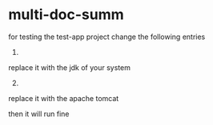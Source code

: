 # multi-doc-summ


for testing the test-app project change the following entries

1. <classpathentry kind="con" path="org.eclipse.jdt.launching.JRE_CONTAINER/org.eclipse.jdt.internal.debug.ui.launcher.StandardVMType/jdk1.7.0_45">

replace it with the jdk<version> of your system

2. <classpathentry kind="con" path="org.eclipse.jst.server.core.container/org.eclipse.jst.server.tomcat.runtimeTarget/Apache Tomcat v6.0">

replace it with the apache tomcat <version>


then it will run fine
